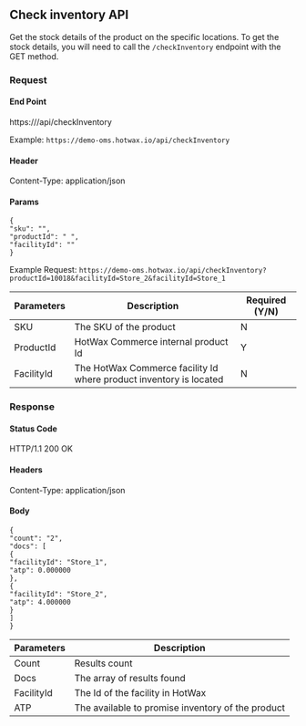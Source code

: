## Check inventory API

Get the stock details of the product on the specific locations. To get the stock details, you will need to call the `/checkInventory` endpoint with the GET method. 

### Request

#### End Point
https://<host>/api/checkInventory

Example: `https://demo-oms.hotwax.io/api/checkInventory`

#### Header
Content-Type: application/json


#### Params
```
{
"sku": "",
"productId": " ",
"facilityId": ""
}
```
Example Request: `https://demo-oms.hotwax.io/api/checkInventory?productId=10018&facilityId=Store_2&facilityId=Store_1`

| Parameters | Description | Required (Y/N) |
| --- | --- | --- |
| SKU | The SKU of the product | N |
| ProductId | HotWax Commerce internal product Id | Y |
| FacilityId | The HotWax Commerce facility Id where product inventory is located | N |

### Response

#### Status Code
HTTP/1.1 200 OK

#### Headers
Content-Type: application/json


#### Body
```
{
"count": "2",
"docs": [
{
"facilityId": "Store_1",
"atp": 0.000000
},
{
"facilityId": "Store_2",
"atp": 4.000000
}
]
}
```

| Parameters | Description |
| --- | --- |
| Count | Results count |
| Docs | The array of results found |
| FacilityId | The Id of the facility in HotWax |
| ATP | The available to promise inventory of the product |
